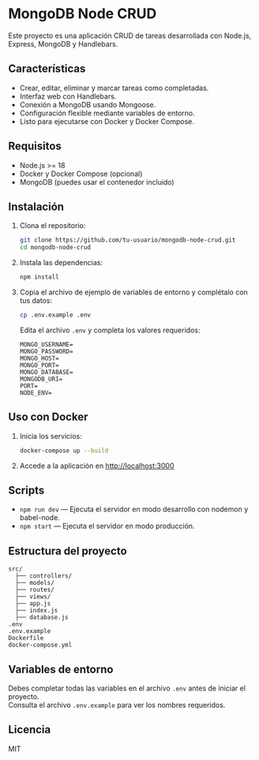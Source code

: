 # MongoDB Node CRUD

Este proyecto es una aplicación CRUD de tareas desarrollada con Node.js, Express, MongoDB y Handlebars.

## Características

- Crear, editar, eliminar y marcar tareas como completadas.
- Interfaz web con Handlebars.
- Conexión a MongoDB usando Mongoose.
- Configuración flexible mediante variables de entorno.
- Listo para ejecutarse con Docker y Docker Compose.

## Requisitos

- Node.js >= 18
- Docker y Docker Compose (opcional)
- MongoDB (puedes usar el contenedor incluido)

## Instalación

1. Clona el repositorio:

   ```bash
   git clone https://github.com/tu-usuario/mongodb-node-crud.git
   cd mongodb-node-crud
   ```

2. Instala las dependencias:

   ```bash
   npm install
   ```

3. Copia el archivo de ejemplo de variables de entorno y complétalo con tus datos:

   ```bash
   cp .env.example .env
   ```

   Edita el archivo `.env` y completa los valores requeridos:

   ```env
   MONGO_USERNAME=
   MONGO_PASSWORD=
   MONGO_HOST=
   MONGO_PORT=
   MONGO_DATABASE=
   MONGODB_URI=
   PORT=
   NODE_ENV=
   ```

## Uso con Docker

1. Inicia los servicios:

   ```bash
   docker-compose up --build
   ```

2. Accede a la aplicación en [http://localhost:3000](http://localhost:3000)

## Scripts

- `npm run dev` — Ejecuta el servidor en modo desarrollo con nodemon y babel-node.
- `npm start` — Ejecuta el servidor en modo producción.

## Estructura del proyecto

```text
src/
  ├── controllers/
  ├── models/
  ├── routes/
  ├── views/
  ├── app.js
  ├── index.js
  ├── database.js
.env
.env.example
Dockerfile
docker-compose.yml
```

## Variables de entorno

Debes completar todas las variables en el archivo `.env` antes de iniciar el proyecto.  
Consulta el archivo `.env.example` para ver los nombres requeridos.

## Licencia

MIT
